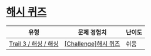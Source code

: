 # [해시 퀴즈](https://https://en.codetree.ai/trails/complete/curated-cards/challenge-hash-concept)

|유형|문제 경험치|난이도|
|---|---|---|
|[Trail 3 / 해싱 / 해싱](https://https://en.codetree.ai/trail-info/novice-high/)|[[Challenge]해시 퀴즈](https://https://en.codetree.ai/trails/complete/curated-cards/challenge-hash-concept/)|쉬움|

